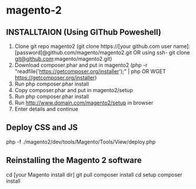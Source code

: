 magento-2
=========
INSTALLTAION (Using GIThub Poweshell)
--------------
1. Clone git repo magento2 (git clone https://[your github.com user name]:[password]@github.com/magento/magento2.git OR using ssh- git clone git@github.com:magento/magento2.git)
2. Download composer.phar and put in magento2 (php -r "readfile('https://getcomposer.org/installer');" | php OR WGET https://getcomposer.org/installer)
3. Run php composer.phar install
4. Copy composer.phar and put in magento2/setup
5. Run php composer.phar install
6. Run http://www.domain.com/magento2/setup in browser
7. Enter details and continue

Deploy CSS and JS
------------------
php -f ./magento2/dev/tools/Magento/Tools/View/deploy.php

Reinstalling the Magento 2 software
--------------
cd [your Magento install dir]
git pull
composer install
cd setup
composer install
